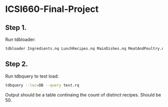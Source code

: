 # ICSI660-Final-Project

## Step 1.
Run tdbloader:
```bash
tdbloader Ingredients.nq LunchRecipes.nq MainDishes.nq MeatAndPoultry.nq
```

## Step 2.
Run tdbquery to test load:
```bash
tdbquery --loc=DB --query test.rq
```
Output should be a table continaing the count of distinct recipes. Should be 50.
